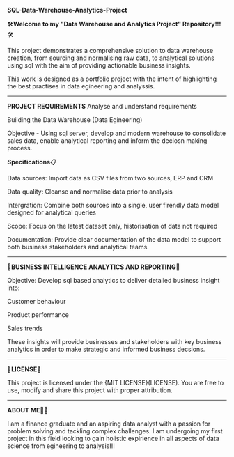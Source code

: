 **SQL-Data-Warehouse-Analytics-Project**

🛠️**Welcome to my "Data Warehouse and Analytics Project" Repository!!!** 🛠️

This project demonstrates a comprehensive solution to data warehouse creation, from sourcing and normalising raw data, to analytical solutions using sql with the aim of providing actionable business insights.

This work is designed as a portfolio project with the intent of highlighting the best practises in data egineering and analyssis.

-------------------------------------

**PROJECT REQUIREMENTS** 
Analyse and understand requirements
  
Building the Data Warehouse (Data Egineering)

Objective - Using sql server, develop and modern warehouse to consolidate sales data, enable analytical reporting and inform the deciosn making process. 

**Specifications**📋

Data sources: Import data as CSV files from two sources, ERP and CRM

Data quality: Cleanse and normalise data prior to analysis 

Intergration: Combine both sources into a single, user firendly data model designed for analytical queries

Scope: Focus on the latest dataset only, historisation of data not required

Documentation: Provide clear documentation of the data model to support both business stakeholders and analytical teams.

---------------------------------------

🏢**BUSINESS INTELLIGENCE ANALYTICS AND REPORTING**🏢

Objective:
Develop sql based analytics to deliver detailed business insight into:

Customer behaviour

Product performance 

Sales trends

These insights will provide businesses and stakeholders with key business analytics in order to make strategic and informed business decsions.  

----------------------------------------
🪪**LICENSE**🪪

This project is licensed under the {MIT LICENSE}(LICENSE). You are free to use, modify and share this project with proper attribution. 

----------------------------------------
**ABOUT ME**🧑‍💼 

I am a finance graduate and an aspiring data analyst with a passion for problem solving and tackling complex challenges. I am undergoing my first project in this field looking to gain holistic expirience in all aspects of data science from egineering to analysis!!!  
